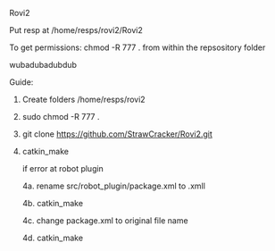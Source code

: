 Rovi2


Put resp at /home/resps/rovi2/Rovi2

To get permissions: chmod -R 777 .
from within the repsository folder

wubadubadubdub

Guide:

1. Create folders /home/resps/rovi2

2. sudo chmod -R 777 .

3. git clone https://github.com/StrawCracker/Rovi2.git

4. catkin_make

	if error at robot plugin 
	
	4a. rename src/robot_plugin/package.xml to .xmll
	
	4b. catkin_make
	
	4c. change package.xml to original file name
	
	4d. catkin_make




